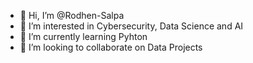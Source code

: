 - 👋 Hi, I’m @Rodhen-Salpa
- 👀 I’m interested in Cybersecurity, Data Science and AI
- 🌱 I’m currently learning Pyhton
- 💞️ I’m looking to collaborate on Data Projects

<!---
Rodhen-Salpa/Rodhen-Salpa is a ✨ special ✨ repository because its `README.md` (this file) appears on your GitHub profile.
You can click the Preview link to take a look at your changes.
--->
